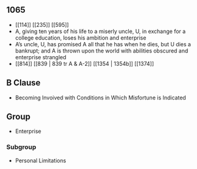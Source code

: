 ## 1065
- [[114]] [[235]] [[595]] 
- A, giving ten years of his life to a miserly uncle, U, in exchange for a college education, loses his ambition and enterprise
- A’s uncle, U, has promised A all that he has when he dies, but U dies a bankrupt; and A is thrown upon the world with abilities obscured and enterprise strangled
- [[814]] [[839 | 839 tr A &amp; A-2]] [[1354 | 1354b]] [[1374]] 

## B Clause
- Becoming Invoived with Conditions in Which Misfortune is Indicated

## Group
- Enterprise

### Subgroup
- Personal Limitations

